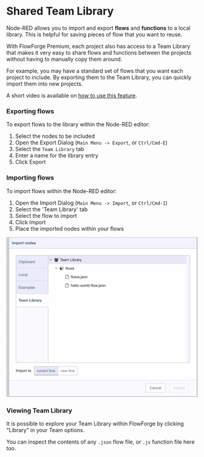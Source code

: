 # Shared Team Library

Node-RED allows you to import and export **flows** and **functions** to a local library. This is helpful
for saving pieces of flow that you want to reuse.

With FlowForge Premium, each project also has access to a Team Library that makes
it very easy to share flows and functions between the projects without having to manually copy
them around.

For example, you may have a standard set of flows that you want each project to
include. By exporting them to the Team Library, you can quickly import them into
new projects.

A short video is available on [how to use this feature](https://www.youtube.com/watch?v=B7XK3TUklUU).

### Exporting flows

To export flows to the library within the Node-RED editor:

1. Select the nodes to be included
2. Open the Export Dialog (`Main Menu -> Export`, or `Ctrl/Cmd-E`)
3. Select the `Team Library` tab
4. Enter a name for the library entry
5. Click Export

### Importing flows

To import flows within the Node-RED editor:

1. Open the Import Dialog (`Main Menu -> Import`, or `Ctrl/Cmd-I`)
2. Select the 'Team Library' tab
3. Select the flow to import
4. Click Import
5. Place the imported nodes within your flows

![](./images/shared-lib-import.png)

### Viewing Team Library

It is possible to explore your Team Library within FlowForge by clicking "Library" in your Team options.

You can inspect the contents of any `.json` flow file, or `.js` function file here too.
